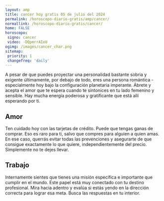 ```yaml
---
layout: amp
title: cancer hoy gratis 05 de julio del 2024 
permalink: /horoscopo-diario-gratis/amp/cancer/
normallink: /horoscopo-diario-gratis/cancer/
home: FALSE
horoscopo:
 signo: cancer
 video: -DQpmrrAIeU
ogimg: /images/cancer_char.png
sitemap:
 priority: 1
 changefreq: 'daily'
---
```



A pesar de que puedes proyectar una personalidad bastante sobria y exigente últimamente, por debajo de todo, eres una persona romántica - especialmente hoy bajo la configuración planetaria imperante. Ábrete y acepta el amor que te espera cuando te sintonices en tu lado femenino y sensible. Hay mucha energía poderosa y gratificante que está allí esperando por ti.

## Amor

Ten cuidado hoy con las tarjetas de crédito. Puede que tengas ganas de comprar. Eso es raro para ti, salvo que compres para alguien a quien amas. En ese caso, querrás evitar todas las prevenciones y asegurarte de que consigue exactamente lo que quiere, independientemente del precio. Simplemente no te dejes llevar.

## Trabajo

Internamente sientes que tienes una misión específica e importante que cumplir en el mundo. Este papel está muy conectado con tu destino profesional. Mira hacia adentro y evalúa si estás yendo en la dirección correcta para lograr esa meta. Busca las respuestas en tu interior.